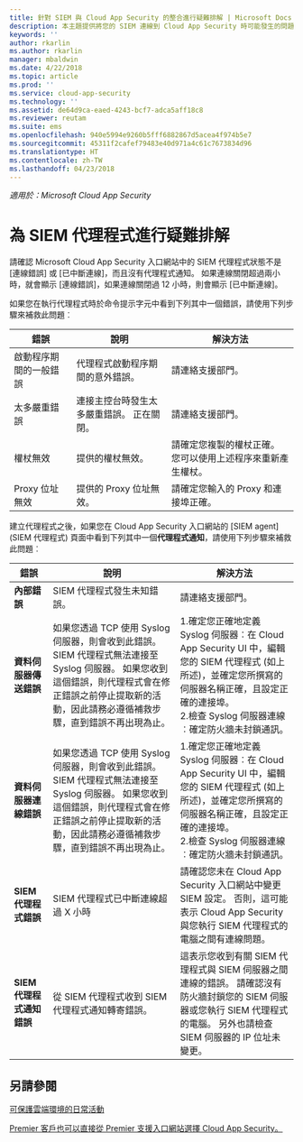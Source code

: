 ```yaml
---
title: 針對 SIEM 與 Cloud App Security 的整合進行疑難排解 | Microsoft Docs
description: 本主題提供將您的 SIEM 連線到 Cloud App Security 時可能發生的問題清單，並提供每個問題的解決方法。
keywords: ''
author: rkarlin
ms.author: rkarlin
manager: mbaldwin
ms.date: 4/22/2018
ms.topic: article
ms.prod: ''
ms.service: cloud-app-security
ms.technology: ''
ms.assetid: de64d9ca-eaed-4243-bcf7-adca5aff18c8
ms.reviewer: reutam
ms.suite: ems
ms.openlocfilehash: 940e5994e9260b5fff6882867d5acea4f974b5e7
ms.sourcegitcommit: 45311f2cafef79483e40d971a4c61c7673834d96
ms.translationtype: HT
ms.contentlocale: zh-TW
ms.lasthandoff: 04/23/2018
---
```

*適用於：Microsoft Cloud App Security*


# <a name="troubleshooting-the-siem-agent"></a>為 SIEM 代理程式進行疑難排解

請確認 Microsoft Cloud App Security 入口網站中的 SIEM 代理程式狀態不是 [連線錯誤] 或 [已中斷連線]，而且沒有代理程式通知。 如果連線關閉超過兩小時，就會顯示 [連線錯誤]，如果連線關閉過 12 小時，則會顯示 [已中斷連線]。

如果您在執行代理程式時於命令提示字元中看到下列其中一個錯誤，請使用下列步驟來補救此問題︰

|錯誤|說明|解決方法|
|----|----|----|
|啟動程序期間的一般錯誤|代理程式啟動程序期間的意外錯誤。|請連絡支援部門。|
|太多嚴重錯誤|連接主控台時發生太多嚴重錯誤。 正在關閉。|請連絡支援部門。|
|權杖無效|提供的權杖無效。|請確定您複製的權杖正確。 您可以使用上述程序來重新產生權杖。|
|Proxy 位址無效|提供的 Proxy 位址無效。|請確定您輸入的 Proxy 和連接埠正確。|


建立代理程式之後，如果您在 Cloud App Security 入口網站的 [SIEM agent]\(SIEM 代理程式) 頁面中看到下列其中一個**代理程式通知**，請使用下列步驟來補救此問題︰

|錯誤|說明|解決方法|
|----|----|----|
|**內部錯誤**|SIEM 代理程式發生未知錯誤。|請連絡支援部門。|
|**資料伺服器傳送錯誤**|如果您透過 TCP 使用 Syslog 伺服器，則會收到此錯誤。 SIEM 代理程式無法連接至 Syslog 伺服器。  如果您收到這個錯誤，則代理程式會在修正錯誤之前停止提取新的活動，因此請務必遵循補救步驟，直到錯誤不再出現為止。|1.確定您正確地定義 Syslog 伺服器︰在 Cloud App Security UI 中，編輯您的 SIEM 代理程式 (如上所述)，並確定您所撰寫的伺服器名稱正確，且設定正確的連接埠。 </br>2.檢查 Syslog 伺服器連線︰確定防火牆未封鎖通訊。| 
|**資料伺服器連線錯誤**| 如果您透過 TCP 使用 Syslog 伺服器，則會收到此錯誤。 SIEM 代理程式無法連接至 Syslog 伺服器。  如果您收到這個錯誤，則代理程式會在修正錯誤之前停止提取新的活動，因此請務必遵循補救步驟，直到錯誤不再出現為止。|1.確定您正確地定義 Syslog 伺服器︰在 Cloud App Security UI 中，編輯您的 SIEM 代理程式 (如上所述)，並確定您所撰寫的伺服器名稱正確，且設定正確的連接埠。 </br>2.檢查 Syslog 伺服器連線︰確定防火牆未封鎖通訊。|
|**SIEM 代理程式錯誤**|SIEM 代理程式已中斷連線超過 X 小時|請確認您未在 Cloud App Security 入口網站中變更 SIEM 設定。 否則，這可能表示 Cloud App Security 與您執行 SIEM 代理程式的電腦之間有連線問題。|
|**SIEM 代理程式通知錯誤**|從 SIEM 代理程式收到 SIEM 代理程式通知轉寄錯誤。|這表示您收到有關 SIEM 代理程式與 SIEM 伺服器之間連線的錯誤。 請確認沒有防火牆封鎖您的 SIEM 伺服器或您執行 SIEM 代理程式的電腦。 另外也請檢查 SIEM 伺服器的 IP 位址未變更。|



## <a name="see-also"></a>另請參閱  
[可保護雲端環境的日常活動](daily-activities-to-protect-your-cloud-environment.md)   

[Premier 客戶也可以直接從 Premier 支援入口網站選擇 Cloud App Security。](https://premier.microsoft.com/)  
  
  